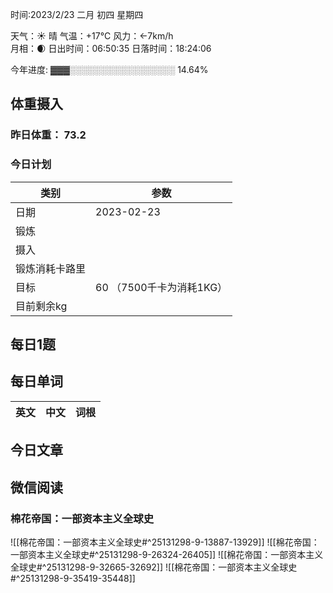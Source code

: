 

时间:2023/2/23 二月 初四 星期四

天气：☀️   晴 气温：+17°C 风力：←7km/h  
月相：🌒 日出时间：06:50:35 日落时间：18:24:06

今年进度: ▓▓▓░░░░░░░░░░░░░░░░░ 14.64%

## 体重摄入

### 昨日体重： 73.2
### 今日计划
| 类别           | 参数                    |
| -------------- | ----------------------- |
| 日期           | 2023-02-23               |
| 锻炼           |               |
| 摄入           |  |
| 锻炼消耗卡路里 | |
| 目标           | 60      （7500千卡为消耗1KG）                |
| 目前剩余kg               |                          |



## 每日1题



## 每日单词

| 英文       | 中文       |词根|
| ---------- | ---------- | ---|


## 今日文章



## 微信阅读

<!-- start of weread -->

### 棉花帝国：一部资本主义全球史
![[棉花帝国：一部资本主义全球史#^25131298-9-13887-13929]]
![[棉花帝国：一部资本主义全球史#^25131298-9-26324-26405]]
![[棉花帝国：一部资本主义全球史#^25131298-9-32665-32692]]
![[棉花帝国：一部资本主义全球史#^25131298-9-35419-35448]]

<!-- end of weread -->

